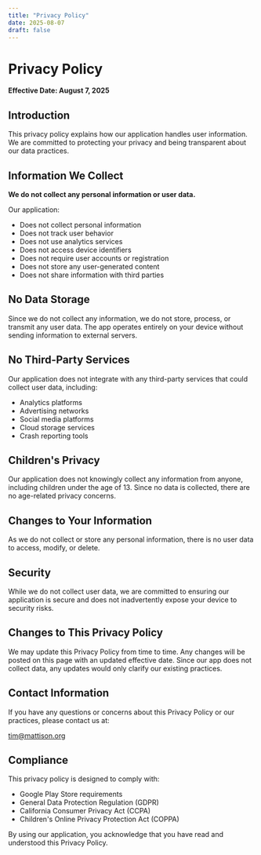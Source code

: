 ```yaml
---
title: "Privacy Policy"
date: 2025-08-07
draft: false
---
```


# Privacy Policy

**Effective Date: August 7, 2025**

## Introduction

This privacy policy explains how our application handles user information. We are committed to protecting your privacy and being transparent about our data practices.

## Information We Collect

**We do not collect any personal information or user data.**

Our application:
- Does not collect personal information
- Does not track user behavior
- Does not use analytics services
- Does not access device identifiers
- Does not require user accounts or registration
- Does not store any user-generated content
- Does not share information with third parties

## No Data Storage

Since we do not collect any information, we do not store, process, or transmit any user data. The app operates entirely on your device without sending information to external servers.

## No Third-Party Services

Our application does not integrate with any third-party services that could collect user data, including:
- Analytics platforms
- Advertising networks
- Social media platforms
- Cloud storage services
- Crash reporting tools

## Children's Privacy

Our application does not knowingly collect any information from anyone, including children under the age of 13. Since no data is collected, there are no age-related privacy concerns.

## Changes to Your Information

As we do not collect or store any personal information, there is no user data to access, modify, or delete.

## Security

While we do not collect user data, we are committed to ensuring our application is secure and does not inadvertently expose your device to security risks.

## Changes to This Privacy Policy

We may update this Privacy Policy from time to time. Any changes will be posted on this page with an updated effective date. Since our app does not collect data, any updates would only clarify our existing practices.

## Contact Information

If you have any questions or concerns about this Privacy Policy or our practices, please contact us at:

tim@mattison.org

## Compliance

This privacy policy is designed to comply with:
- Google Play Store requirements
- General Data Protection Regulation (GDPR)
- California Consumer Privacy Act (CCPA)
- Children's Online Privacy Protection Act (COPPA)

By using our application, you acknowledge that you have read and understood this Privacy Policy.
